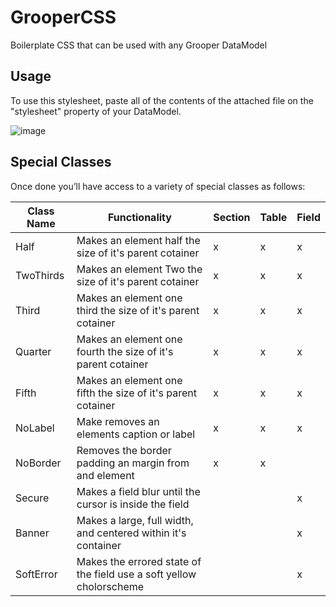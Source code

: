 # GrooperCSS

Boilerplate CSS that can be used with any Grooper DataModel

## Usage

To use this stylesheet, paste all of the contents of the attached file on the "stylesheet" property of your DataModel.

![image](https://github.com/StevenRotelli/GrooperCSS/assets/95944145/a68d0698-54cb-493c-a6d8-9b8069b9e845)

## Special Classes

Once done you’ll have access to a variety of special classes as follows:

| Class Name | Functionality | Section |Table|Field|
|------------|---------------|---------|-----|-----|
|Half|Makes an element half the size of it's parent cotainer|x|x|x|
|TwoThirds|Makes an element Two the size of it's parent cotainer|x|x|x|
|Third|Makes an element one third the size of it's parent cotainer|x|x|x|
|Quarter|Makes an element one fourth the size of it's parent cotainer|x|x|x|
|Fifth|Makes an element one fifth the size of it's parent cotainer|x|x|x|
|NoLabel|Make removes an elements caption or label|x|x|x|
|NoBorder|Removes the border padding an margin from and element|x|x| |
|Secure|Makes a field blur until the cursor is inside the field| | |x|
|Banner|Makes a large, full width, and centered within it's container| | |x|
|SoftError|Makes the errored state of the field use a soft yellow cholorscheme| | |x|
